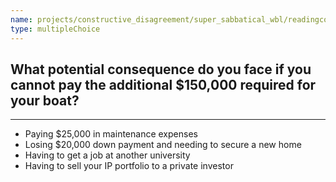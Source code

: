 ```yaml
---
name: projects/constructive_disagreement/super_sabbatical_wbl/readingcomp_scientist_2.md
type: multipleChoice
---
```


## What potential consequence do you face if you cannot pay the additional $150,000 required for your boat?

---

- Paying $25,000 in maintenance expenses
- Losing $20,000 down payment and needing to secure a new home
- Having to get a job at another university
- Having to sell your IP portfolio to a private investor